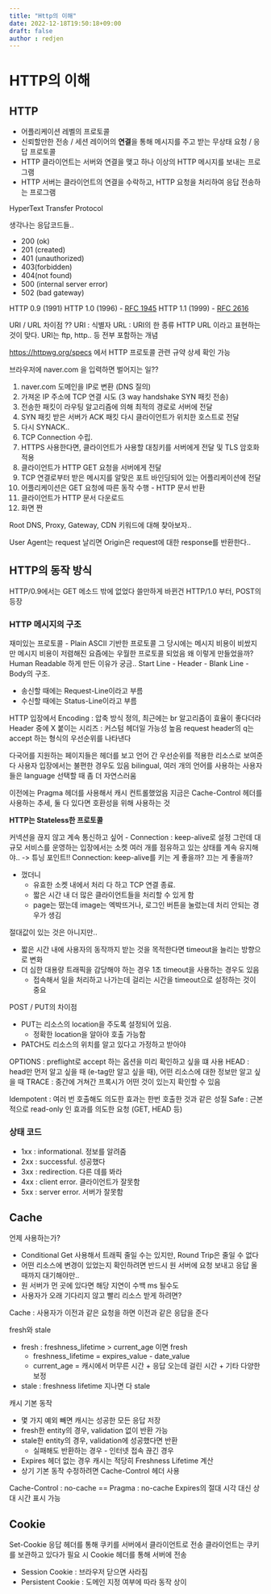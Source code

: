 ```yaml
---
title: "Http의 이해"
date: 2022-12-18T19:50:18+09:00
draft: false
author : redjen
---
```


# HTTP의 이해

## HTTP

- 어플리케이션 레벨의 프로토콜
- 신뢰할만한 전송 / 세션 레이어의 **연결**을 통해 메시지를 주고 받는 무상태 요청 / 응답 프로토콜
- HTTP 클라이언트는 서버와 연결을 맺고 하나 이상의 HTTP 메시지를 보내는 프로그램
- HTTP 서버는 클라이언트의 연결을 수락하고, HTTP 요청을 처리하여 응답 전송하는 프로그램

HyperText Transfer Protocol

생각나는 응답코드들..
- 200 (ok)
- 201 (created)
- 401 (unauthorized)
- 403(forbidden)
- 404(not found)
- 500 (internal server error)
- 502 (bad gateway)

HTTP 0.9 (1991)
HTTP 1.0 (1996) - [RFC 1945](https://www.rfc-editor.org/rfc/rfc1945)
HTTP 1.1 (1999) - [RFC 2616](https://www.rfc-editor.org/rfc/rfc2616)

URI / URL 차이점 ??
URI : 식별자 
URL : URI의 한 종류
HTTP URL 이라고 표현하는 것이 맞다.
URI는 ftp, http.. 등 전부 포함하는 개념

https://httpwg.org/specs 에서 HTTP 프로토콜 관련 규약 상세 확인 가능

브라우저에 naver.com 을 입력하면 벌어지는 일??
1. naver.com 도메인을 IP로 변환 (DNS 질의)
2. 가져온 IP 주소에 TCP 연결 시도 (3 way handshake SYN 패킷 전송)
3. 전송한 패킷이 라우팅 알고리즘에 의해 최적의 경로로 서버에 전달
5. SYN 패킷 받은 서버가 ACK 패킷 다시 클라이언트가 위치한 호스트로 전달
6. 다시 SYNACK..
7. TCP Connection 수립. 
8. HTTPS 사용한다면, 클라이언트가 사용할 대칭키를 서버에게 전달 및 TLS 암호화 적용
9. 클라이언트가 HTTP GET 요청을 서버에게 전달
10. TCP 연결로부터 받은 메시지를 알맞은 포트 바인딩되어 있는 어플리케이션에 전달
11. 어플리케이션은 GET 요청에 따른 동작 수행 - HTTP 문서 반환
12. 클라이언트가 HTTP 문서 다운로드
13. 화면 짠

Root DNS, Proxy, Gateway, CDN 키워드에 대해 찾아보자..

User Agent는 request 날리면 Origin은 request에 대한 response를 반환한다..

## HTTP의 동작 방식

HTTP/0.9에서는 GET 메소드 밖에 없었다
쓸만하게 바뀐건 HTTP/1.0 부터, POST의 등장

### HTTP 메시지의 구조

재미있는 프로토콜 - Plain ASCII 기반한 프로토콜
그 당시에는 메시지 비용이 비쌌지만 메시지 비용이 저렴해진 요즘에는 우월한 프로토콜 되었음
왜 이렇게 만들었을까? Human Readable 하게 만든 이유가 궁금..
Start Line - Header - Blank Line - Body의 구조.
- 송신할 때에는 Request-Line이라고 부름
- 수신할 때에는 Status-Line이라고 부름

HTTP 입장에서 Encoding : 압축 방식 정의, 최근에는 br 알고리즘이 효율이 좋다더라
Header 중에 X 붙이는 시리즈 : 커스텀 헤더일 가능성 높음
	request header의 q는 accept 하는 형식의 우선순위를 나타낸다

다국어를 지원하는 페이지들은 헤더를 보고 언어 간 우선순위를 적용한 리소스로 보여준다
	사용자 입장에서는 불편한 경우도 있음
		bilingual, 여러 개의 언어를 사용하는 사용자들은 language 선택할 때 좀 더 자연스러움

이전에는 Pragma 헤더를 사용해서 캐시 컨트롤했었음
지금은 Cache-Control 헤더를 사용하는 추세, 둘 다 있다면 호환성을 위해 사용하는 것

**HTTP는 Stateless한 프로토콜**

커넥션을 끊지 않고 계속 통신하고 싶어 - Connection : keep-alive로 설정
그런데 대규모 서비스를 운영하는 입장에서는 소켓 여러 개를 점유하고 있는 상태를 계속 유지해야..
-> 튜닝 포인트!! Connection: keep-alive를 키는 게 좋을까? 끄는 게 좋을까?
- 껐더니
	- 유효한 소켓 내에서 처리 다 하고 TCP 연결 종료.
	- 짧은 시간 내 더 많은 클라이언트들을 처리할 수 있게 함
	- page는 떴는데 image는 엑박뜨거나, 로그인 버튼을 눌렀는데 처리 안되는 경우가 생김

절대값이 있는 것은 아니지만..

- 짧은 시간 내에 사용자의 동작까지 받는 것을 목적한다면 timeout을 늘리는 방향으로 변화
- 더 심한 대용량 트래픽을 감당해야 하는 경우 1초 timeout을 사용하는 경우도 있음
	- 접속해서 일을 처리하고 나가는데 걸리는 시간을 timeout으로 설정하는 것이 중요

POST / PUT의 차이점
- PUT는 리소스의 location을 주도록 설정되어 있음.
	- 정확한 location을 알아야 호출 가능함
- PATCH도 리소스의 위치를 알고 있다고 가정하고 받아야

OPTIONS : preflight로 accept 하는 옵션을 미리 확인하고 싶을 떄 사용
HEAD : head만 먼저 알고 싶을 때 (e-tag만 알고 싶을 때), 어떤 리소스에 대한 정보만 알고 싶을 때
TRACE : 중간에 거쳐간 프록시가 어떤 것이 있는지 확인할 수 있음

Idempotent : 여러 번 호출해도 의도한 효과는 한번 호출한 것과 같은 성질
Safe : 근본적으로 read-only 인 효과를 의도한 요청 (GET, HEAD 등)

### 상태 코드

- 1xx : informational. 정보를 알려줌 
- 2xx : successful. 성공했다
- 3xx : redirection. 다른 데를 봐라
- 4xx : client error. 클라이언트가 잘못함
- 5xx : server error. 서버가 잘못함

## Cache

언제 사용하는가?
- Conditional Get 사용해서 트래픽 줄일 수는 있지만, Round Trip은 줄일 수 없다
- 어떤 리소스에 변경이 있었는지 확인하려면 반드시 원 서버에 요청 보내고 응답 올 때까지 대기해야만..
- 원 서버가 먼 곳에 있다면 해당 지연이 수백 ms 될수도
- 사용자가 오래 기다리지 않고 빨리 리소스 받게 하려면?

Cache : 사용자가 이전과 같은 요청을 하면 이전과 같은 응답을 준다

fresh와 stale
- fresh : freshness_lifetime > current_age 이면 fresh
	- freshness_lifetime = expires_value - date_value
	- current_age = 캐시에서 머무른 시간 + 응답 오는데 걸린 시간 + 기타 다양한 보정
- stale : freshness lifetime 지나면 다 stale

캐시 기본 동작
- 몇 가지 예외 빼면 캐시는 성공한 모든 응답 저장
- fresh한 entity의 경우, validation 없이 반환 가능
- stale한 entity의 경우, validation에 성공했다면 반환
	- 실패해도 반환하는 경우 - 인터넷 접속 끊긴 경우
- Expires 헤더 없는 경우 캐시는 적당히 Freshness Lifetime 계산
- 상기 기본 동작 수정하려면 Cache-Control 헤더 사용

Cache-Control : no-cache == Pragma : no-cache
	Expires의 절대 시각 대신 상대 시간 표시 가능

## Cookie

Set-Cookie 응답 헤더를 통해 쿠키를 서버에서 클라이언트로 전송
클라이언트는 쿠키를 보관하고 있다가 필요 시 Cookie 헤더를 통해 서버에 전송

- Session Cookie : 브라우저 닫으면 사라짐
- Persistent Cookie : 도메인 지정 여부에 따라 동작 상이
